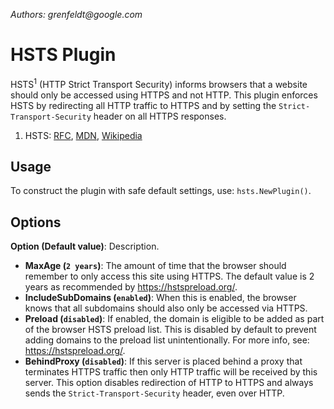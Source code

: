 _Authors: grenfeldt@google.com_

# HSTS Plugin

HSTS<sup>1</sup> (HTTP Strict Transport Security) informs browsers that a
website should only be accessed using HTTPS and not HTTP. This plugin enforces
HSTS by redirecting all HTTP traffic to HTTPS and by setting the
`Strict-Transport-Security` header on all HTTPS responses.

1) HSTS: [RFC](https://tools.ietf.org/html/rfc6797),
[MDN](https://developer.mozilla.org/en-US/docs/Web/HTTP/Headers/Strict-Transport-Security),
[Wikipedia](https://en.wikipedia.org/wiki/HTTP_Strict_Transport_Security)

## Usage

To construct the plugin with safe default settings, use: `hsts.NewPlugin()`.

## Options

**Option (Default value)**: Description.

- **MaxAge (`2 years`)**: The amount of time that the browser should remember to
only access this site using HTTPS. The default value is 2 years as recommended
by https://hstspreload.org/.
- **IncludeSubDomains (`enabled`)**: When this is enabled, the browser knows
that all subdomains should also only be accessed via HTTPS.
- **Preload (`disabled`)**: If enabled, the domain is eligible to be added as
part of the browser HSTS preload list. This is disabled by default to prevent
adding domains to the preload list unintentionally. For more info, see:
https://hstspreload.org/.
- **BehindProxy (`disabled`)**: If this server is placed behind a proxy that
terminates HTTPS traffic then only HTTP traffic will be received by this server.
This option disables redirection of HTTP to HTTPS and always sends the
`Strict-Transport-Security` header, even over HTTP.
